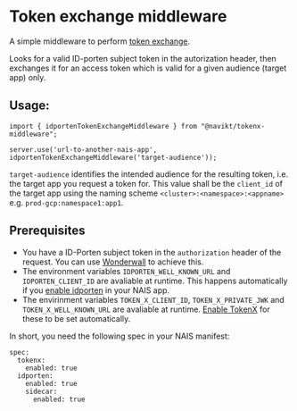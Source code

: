 # Token exchange middleware

A simple middleware to perform [token exchange](https://doc.nais.io/security/auth/tokenx/?h=tokenx). 

Looks for a valid ID-porten subject token in the autorization header, then exchanges it for an access token which is valid for a given audience (target app) only. 

## Usage: 
```
import { idportenTokenExchangeMiddleware } from "@navikt/tokenx-middleware";

server.use('url-to-another-nais-app', idportenTokenExchangeMiddleware('target-audience'));
```
`target-audience` identifies the intended audience for the resulting token, i.e. the target app you request a token for. This value shall be the `client_id` of the target app using the naming scheme `<cluster>:<namespace>:<appname>` e.g. `prod-gcp:namespace1:app1`.

## Prerequisites
- You have a ID-Porten subject token in the `authorization` header of the request. You can use [Wonderwall](https://doc.nais.io/appendix/wonderwall/?h=wonderwall) to achieve this. 
- The environment variables `IDPORTEN_WELL_KNOWN_URL` and `IDPORTEN_CLIENT_ID` are avaliable at runtime. This happens automatically if you [enable idporten](https://doc.nais.io/security/auth/idporten/?h=idporten#runtime-variables-credentials) in your NAIS app.
- The envirinment variables `TOKEN_X_CLIENT_ID`, `TOKEN_X_PRIVATE_JWK` and `TOKEN_X_WELL_KNOWN_URL` are avaliable at runtime. [Enable TokenX](https://doc.nais.io/security/auth/tokenx/?h=tokenx) for these to be set automatically. 

In short, you need the following spec in your NAIS manifest: 
```
spec:
  tokenx:
    enabled: true
  idporten:
    enabled: true
    sidecar:
      enabled: true
```
